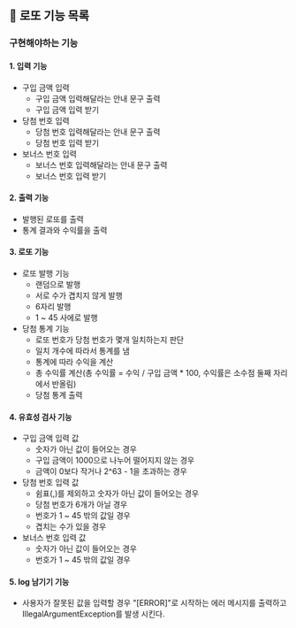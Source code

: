 ## 🚀 로또 기능 목록
### 구현해야하는 기능
#### 1. 입력 기능
- 구입 금액 입력
  - 구입 금액 입력해달라는 안내 문구 출력
  - 구입 금액 입력 받기
- 당첨 번호 입력
  - 당첨 번호 입력해달라는 안내 문구 출력
  - 당첨 번호 입력 받기
- 보너스 번호 입력
  - 보너스 번호 입력해달라는 안내 문구 출력
  - 보너스 번호 입력 받기
#### 2. 출력 기능
- 발행된 로또를 출력
- 통계 결과와 수익률을 출력

#### 3. 로또 기능
- 로또 발행 기능
  - 랜덤으로 발행
  - 서로 수가 겹치지 않게 발행
  - 6자리 발행
  - 1 ~ 45 사에로 발행
- 당첨 통계 기능
  - 로또 번호가 당첨 번호가 몇개 일치하는지 판단 
  - 일치 개수에 따라서 통계를 냄
  - 통계에 따라 수익을 계산
  - 총 수익률 계산(총 수익률 = 수익 / 구입 금액 * 100, 수익률은 소수점 둘째 자리에서 반올림)
  - 당첨 통계 출력

#### 4. 유효성 검사 기능
- 구입 금액 입력 값
  - 숫자가 아닌 값이 들어오는 경우
  - 구입 금액이 1000으로 나누어 떨어지지 않는 경우
  - 금액이 0보다 작거나 2^63 - 1을 초과하는 경우 
- 당첨 번호 입력 값
  - 쉼표(,)를 제외하고 숫자가 아닌 값이 들어오는 경우
  - 당첨 번호가 6개가 아닐 경우
  - 번호가 1 ~ 45 밖의 값일 경우
  - 겹치는 수가 있을 경우
- 보너스 번호 입력 값
  - 숫자가 아닌 값이 들어오는 경우
  - 번호가 1 ~ 45 밖의 값일 경우

#### 5. log 남기기 기능
- 사용자가 잘못된 값을 입력할 경우 "[ERROR]"로 시작하는 에러 메시지를 출력하고 IllegalArgumentException를 발생 시킨다. 